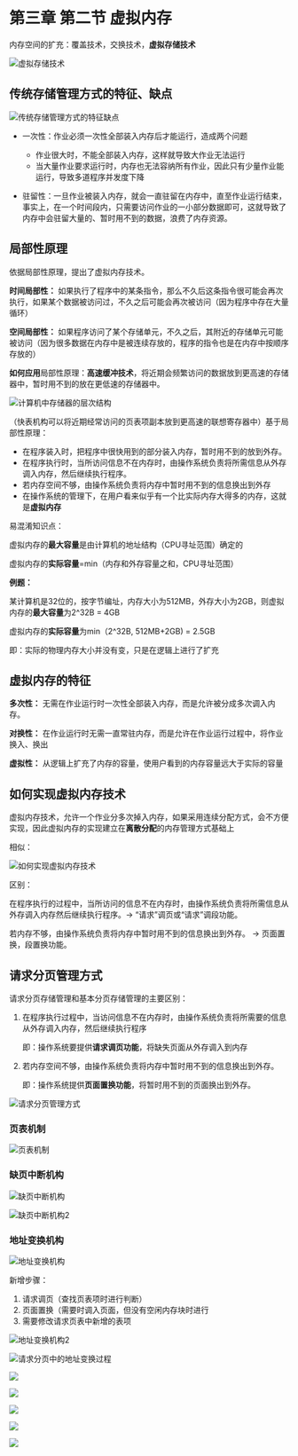 # 第三章 第二节 虚拟内存

内存空间的扩充：覆盖技术，交换技术，**虚拟存储技术**

![虚拟存储技术](https://github.com/nilshao/cpp-notebook/raw/master/operation_system/images/chapter3/虚拟存储技术.jpeg)

## 传统存储管理方式的特征、缺点

![传统存储管理方式的特征缺点](https://github.com/nilshao/cpp-notebook/raw/master/operation_system/images/chapter3/传统存储管理方式的特征缺点.jpeg)

* 一次性：作业必须一次性全部装入内存后才能运行，造成两个问题
  * 作业很大时，不能全部装入内存，这样就导致大作业无法运行
  * 当大量作业要求运行时，内存也无法容纳所有作业，因此只有少量作业能运行，导致多道程序并发度下降
  
* 驻留性：一旦作业被装入内存，就会一直驻留在内存中，直至作业运行结束，事实上，在一个时间段内，只需要访问作业的一小部分数据即可，这就导致了内存中会驻留大量的、暂时用不到的数据，浪费了内存资源。

## 局部性原理

依据局部性原理，提出了虚拟内存技术。

**时间局部性：** 如果执行了程序中的某条指令，那么不久后这条指令很可能会再次执行，如果某个数据被访问过，不久之后可能会再次被访问（因为程序中存在大量循环）

**空间局部性：** 如果程序访问了某个存储单元，不久之后，其附近的存储单元可能被访问（因为很多数据在内存中是被连续存放的，程序的指令也是在内存中按顺序存放的）

**如何应用**局部性原理：**高速缓冲技术**，将近期会频繁访问的数据放到更高速的存储器中，暂时用不到的放在更低速的存储器中。

![计算机中存储器的层次结构](https://github.com/nilshao/cpp-notebook/raw/master/operation_system/images/chapter3/计算机中存储器的层次结构.jpeg)

（快表机构可以将近期经常访问的页表项副本放到更高速的联想寄存器中）基于局部性原理：
* 在程序装入时，把程序中很快用到的部分装入内存，暂时用不到的放到外存。  
* 在程序执行时，当所访问信息不在内存时，由操作系统负责将所需信息从外存调入内存，然后继续执行程序。
* 若内存空间不够，由操作系统负责将内存中暂时用不到的信息换出到外存
* 在操作系统的管理下，在用户看来似乎有一个比实际内存大得多的内存，这就是**虚拟内存**

易混淆知识点：

虚拟内存的**最大容量**是由计算机的地址结构（CPU寻址范围）确定的

虚拟内存的**实际容量**=min（内存和外存容量之和，CPU寻址范围）

**例题：**

某计算机是32位的，按字节编址，内存大小为512MB，外存大小为2GB，则虚拟内存的**最大容量**为2^32B = 4GB

虚拟内存的**实际容量**为min（2^32B, 512MB+2GB) = 2.5GB

即：实际的物理内存大小并没有变，只是在逻辑上进行了扩充

## 虚拟内存的特征

**多次性：** 无需在作业运行时一次性全部装入内存，而是允许被分成多次调入内存。

**对换性：** 在作业运行时无需一直常驻内存，而是允许在作业运行过程中，将作业换入、换出

**虚拟性：** 从逻辑上扩充了内存的容量，使用户看到的内存容量远大于实际的容量

## 如何实现虚拟内存技术

虚拟内存技术，允许一个作业分多次掉入内存，如果采用连续分配方式，会不方便实现，因此虚拟内存的实现建立在**离散分配**的内存管理方式基础上

相似：

![如何实现虚拟内存技术](https://github.com/nilshao/cpp-notebook/raw/master/operation_system/images/chapter3/如何实现虚拟内存技术.jpeg)

区别：

在程序执行的过程中，当所访问的信息不在内存时，由操作系统负责将所需信息从外存调入内存然后继续执行程序。-> “请求”调页或“请求”调段功能。

若内存不够，由操作系统负责将内存中暂时用不到的信息换出到外存。 -> 页面置换，段置换功能。

## 请求分页管理方式

请求分页存储管理和基本分页存储管理的主要区别：

1. 在程序执行过程中，当访问信息不在内存时，由操作系统负责将所需要的信息从外存调入内存，然后继续执行程序

    即：操作系统要提供**请求调页功能**，将缺失页面从外存调入到内存

2. 若内存空间不够，由操作系统负责将内存中暂时用不到的信息换出到外存。
    
    即：操作系统提供**页面置换功能**，将暂时用不到的页面换出到外存。

![请求分页管理方式](https://github.com/nilshao/cpp-notebook/raw/master/operation_system/images/chapter3/请求分页管理方式.jpeg)

### 页表机制

![页表机制](https://github.com/nilshao/cpp-notebook/raw/master/operation_system/images/chapter3/页表机制.jpeg)

### 缺页中断机构

![缺页中断机构](https://github.com/nilshao/cpp-notebook/raw/master/operation_system/images/chapter3/缺页中断机构.jpeg)

![缺页中断机构2](https://github.com/nilshao/cpp-notebook/raw/master/operation_system/images/chapter3/缺页中断机构2.jpeg)


### 地址变换机构

![地址变换机构](https://github.com/nilshao/cpp-notebook/raw/master/operation_system/images/chapter3/地址变换机构.png)

新增步骤：

1. 请求调页（查找页表项时进行判断）
2. 页面置换（需要时调入页面，但没有空闲内存块时进行
3. 需要修改请求页表中新增的表项

![地址变换机构2](https://github.com/nilshao/cpp-notebook/raw/master/operation_system/images/chapter3/地址变换机构2.png)

![请求分页中的地址变换过程](https://github.com/nilshao/cpp-notebook/raw/master/operation_system/images/chapter3/请求分页中的地址变换过程.png)





![](https://github.com/nilshao/cpp-notebook/raw/master/operation_system/images/chapter3/.jpeg)

![](https://github.com/nilshao/cpp-notebook/raw/master/operation_system/images/chapter3/.jpg)

![](https://github.com/nilshao/cpp-notebook/raw/master/operation_system/images/chapter3/.JPG)

![](https://github.com/nilshao/cpp-notebook/raw/master/operation_system/images/chapter3/.png)

![](https://github.com/nilshao/cpp-notebook/raw/master/operation_system/images/chapter3/.PNG)

